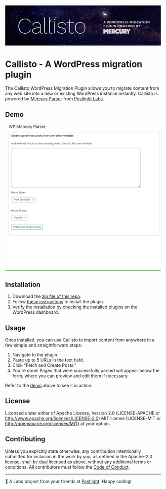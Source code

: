 ![callisto](/callisto.jpg)

# Callisto - A WordPress migration plugin
The Callisto WordPress Migration Plugin allows you to migrate content from any
web site into a new or existing WordPress instance instantly. Callisto is
powered by [Mercury Parser](https://github.com/postlight/mercury-parser)
from [Postlight Labs](https://postlight.com/labs).

## Demo
![example](/demo.gif)

## Installation
1. Download the [zip file of this
   repo](https://github.com/postlight/wp-mercury-parser/archive/master.zip).
1. Follow [these
   instructions](https://wordpress.org/support/article/managing-plugins/#installing-plugins)
   to install the plugin.
1. Verify the installation by checking the installed plugins on the WordPress
   dashboard.

## Usage
Once installed, you can use Callisto to import content from anywhere in a few
simple and straightforward steps:

  1. Navigate to the plugin.
  1. Paste up to 5 URLs in the text field.
  1. Click "Fetch and Create Posts."
  1. You're done! Pages that were successfully parsed will appear below the
     form, where you can preview and edit them if necessary.

Refer to the [demo](#demo) above to see it in action.

## License

Licensed under either of
Apache License, Version 2.0 (LICENSE-APACHE or http://www.apache.org/licenses/LICENSE-2.0)
MIT license (LICENSE-MIT or http://opensource.org/licenses/MIT)
at your option.

## Contributing

Unless you explicitly state otherwise, any contribution intentionally submitted
for inclusion in the work by you, as defined in the Apache-2.0 license, shall
be dual licensed as above, without any additional terms or conditions. All
contributors must follow the [Code of Conduct](/CODE_OF_CONDUCT.md).

---

🔬 A Labs project from your friends at [Postlight](https://postlight.com/).
Happy coding!
